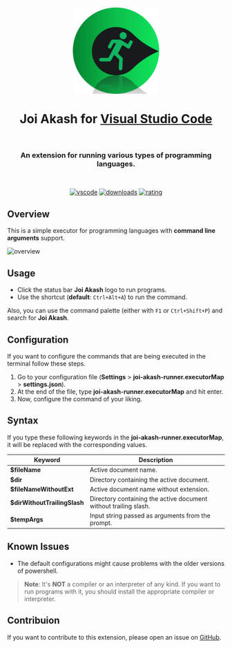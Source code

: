 <h1 align="center">
  <br>
    <img src="resources/banner.png" alt="logo" width="200">
  <br><br>
  Joi Akash for <a href="http://code.visualstudio.com">Visual Studio Code</a>
  <br>
  <br>
</h1>

<h3 align="center">An extension for running various types of programming languages.</h3>

<br>

<div align="center">
  
[![vscode](https://img.shields.io/badge/VS_Code-v1.62+-373277.svg?style=for-the-badge&logo=microsoft&logoColor=white&colorA=2b303b&colorB=7cb7ff)](https://code.visualstudio.com/updates/v1_62)  [![downloads](https://img.shields.io/visual-studio-marketplace/d/SohamMalakar.joiakash?style=for-the-badge&logo=docusign&logoColor=white&colorA=2b303b&colorB=96E072)](https://marketplace.visualstudio.com/items?itemName=SohamMalakar.joiakash)  [![rating](https://img.shields.io/visual-studio-marketplace/stars/SohamMalakar.joiakash?style=for-the-badge&logo=reverbnation&logoColor=white&colorA=2b303b&colorB=00e8c6)](https://marketplace.visualstudio.com/items?itemName=SohamMalakar.joiakash)

</div>

## Overview

This is a simple executor for programming languages with **command line arguments** support.

![overview](resources/overview.gif)

## Usage

- Click the status bar **Joi Akash** logo to run programs.
- Use the shortcut (**default**: `Ctrl+Alt+A`) to run the command.

Also, you can use the command palette (either with `F1` or `Ctrl+Shift+P`) and search for **Joi Akash**.

## Configuration

If you want to configure the commands that are being executed in the terminal follow these steps.

1. Go to your configuration file (**Settings** > **joi-akash-runner.executorMap** > **settings.json**).
2. At the end of the file, type **joi-akash-runner.executorMap** and hit enter.
3. Now, configure the command of your liking.

## Syntax

If you type these following keywords in the **joi-akash-runner.executorMap**, it will be replaced with the corresponding values.

| Keyword                      | Description                                                      |
| ---------------------------- | ---------------------------------------------------------------- |
| **$fileName**                | Active document name.                                            |
| **$dir**                     | Directory containing the active document.                        |
| **$fileNameWithoutExt**      | Active document name without extension.                          |
| **$dirWithoutTrailingSlash** | Directory containing the active document without trailing slash. |
| **$tempArgs**                | Input string passed as arguments from the prompt.                |

## Known Issues

- The default configurations might cause problems with the older versions of powershell.

> **Note**: It's **NOT** a compiler or an interpreter of any kind. If you want to run programs with it, you should install the appropriate compiler or interpreter.

## Contribuion

If you want to contribute to this extension, please open an issue on [GitHub](https://github.com/SohamMalakar/Joi-Akash/issues).

